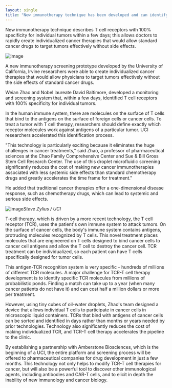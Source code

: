 ```yaml
---
layout: single
title: "New immunotherapy technique has been developed and can identify individual tumors in 100% specificity in a few days"
---
```

New immunotherapy technique describes T cell receptors with 100% specificity for individual tumors within a few days; this allows doctors to rapidly create individualized cancer therapies that would allow standard cancer drugs to target tumors effectively without side effects.

![image](https://storage.googleapis.com/mmc-cdn-bucket/uploads/2018/11/62091ba6-cancer.jpg)

A new immunotherapy screening prototype developed by the University of California, Irvine researchers were able to create individualized cancer therapies that would allow physicians to target tumors effectively without the side effects of standard cancer drugs.

Weian Zhao and Nobel laureate David Baltimore, developed a monitoring and screening system that, within a few days, identified T cell receptors with 100% specificity for individual tumors.

In the human immune system, there are molecules on the surface of T cells that bind to the antigens on the surface of foreign cells or cancer cells. To treat a tumor with T cell therapy, researchers should define exactly which receptor molecules work against antigens of a particular tumor. UCI researchers accelerated this identification process.

<script async src="//pagead2.googlesyndication.com/pagead/js/adsbygoogle.js"></script>
<ins class="adsbygoogle"
     style="display:block; text-align:center;"
     data-ad-layout="in-article"
     data-ad-format="fluid"
     data-ad-client="ca-pub-7868661326160958"
     data-ad-slot="3072558811"></ins>
<script>
     (adsbygoogle = window.adsbygoogle || []).push({});
</script>

"This technology is particularly exciting because it eliminates the huge challenges in cancer treatments," said Zhao, a professor of pharmaceutical sciences at the Chao Family Comprehensive Center and Sue & Bill Gross Stem Cell Research Center. The use of this droplet microfluidic screening significantly reduces the cost of making new cancer immunotherapies associated with less systemic side effects than standard chemotherapy drugs and greatly accelerates the time frame for treatment."

He added that traditional cancer therapies offer a one-dimensional disease response, such as chemotherapy drugs, which can lead to systemic and serious side effects.

![image](https://news.uci.edu/wp-content/uploads/2018/11/zhao_03_sz-768x558.jpg)*Steve Zylius / UCI*

T-cell therapy, which is driven by a more recent technology, the T cell receptor (TCR), uses the patient's own immune system to attack tumors. On the surface of cancer cells, the body's immune system contains antigens, protruding molecules recognized by T cells. This novel treatment places molecules that are engineered on T cells designed to bind cancer cells to cancer cell antigens and allow the T cell to destroy the cancer cell. TCR treatment can be individualized, so each patient can have T cells specifically designed for tumor cells.

This antigen-TCR recognition system is very specific - hundreds of millions of different TCR molecules. A major challenge for TCR-T cell therapy development is to identify specific TCR molecules from millions of probabilistic ponds. Finding a match can take up to a year (when many cancer patients do not have it) and can cost half a million dollars or more per treatment.

<script async src="//pagead2.googlesyndication.com/pagead/js/adsbygoogle.js"></script>
<ins class="adsbygoogle"
     style="display:block; text-align:center;"
     data-ad-layout="in-article"
     data-ad-format="fluid"
     data-ad-client="ca-pub-7868661326160958"
     data-ad-slot="3072558811"></ins>
<script>
     (adsbygoogle = window.adsbygoogle || []).push({});
</script>

However, using tiny cubes of oil-water droplets, Zhao's team designed a device that allows individual T cells to participate in cancer cells in microscopic liquid containers. TCRs that bind with antigens of cancer cells can be sorted and identified in days rather than months or years needed by prior technologies. Technology also significantly reduces the cost of making individualized TCR, and TCR-T cell therapy accelerates the pipeline to the clinic.

By establishing a partnership with Amberstone Biosciences, which is the beginning of a UCI, the entire platform and screening process will be offered to pharmaceutical companies for drug development in just a few months. This technology not only helps to modify TCR-T cell therapies for cancer, but will also be a powerful tool to discover other immunological agents, including antibodies and CAR-T cells, and to elicit in depth the inability of new immunology and cancer biology.
